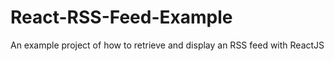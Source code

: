 # React-RSS-Feed-Example
An example project of how to retrieve and display an RSS feed with ReactJS
